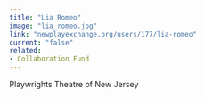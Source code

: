 ```yaml
---
title: "Lia Romeo"
image: "lia_romeo.jpg"
link: "newplayexchange.org/users/177/lia-romeo"
current: "false"
related:
- Collaboration Fund
---
```


Playwrights Theatre of New Jersey
